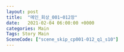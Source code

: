 ```yaml
---
layout: post
title:  "메인_회상_001~012장"
date:   2021-02-04 06:00:00 +0000
categories: Main
Tags: Story Main
SceneCode: ["scene_skip_cp001-012_q1_s10"]
---
```

